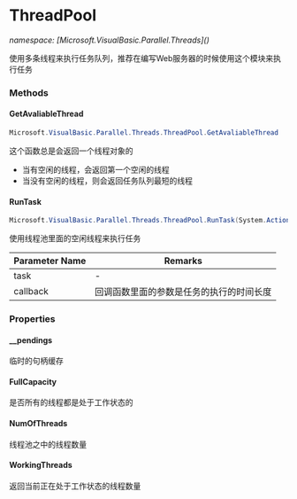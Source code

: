 ﻿# ThreadPool
_namespace: [Microsoft.VisualBasic.Parallel.Threads](<a href="#" onClick="load('/docs/Microsoft.VisualBasic.Parallel.Threads/index.md')"></a>)_

使用多条线程来执行任务队列，推荐在编写Web服务器的时候使用这个模块来执行任务



### Methods

#### GetAvaliableThread
```csharp
Microsoft.VisualBasic.Parallel.Threads.ThreadPool.GetAvaliableThread
```
这个函数总是会返回一个线程对象的
 
 + 当有空闲的线程，会返回第一个空闲的线程
 + 当没有空闲的线程，则会返回任务队列最短的线程

#### RunTask
```csharp
Microsoft.VisualBasic.Parallel.Threads.ThreadPool.RunTask(System.Action,System.Action{System.Int64})
```
使用线程池里面的空闲线程来执行任务

|Parameter Name|Remarks|
|--------------|-------|
|task|-|
|callback|回调函数里面的参数是任务的执行的时间长度|



### Properties

#### __pendings
临时的句柄缓存
#### FullCapacity
是否所有的线程都是处于工作状态的
#### NumOfThreads
线程池之中的线程数量
#### WorkingThreads
返回当前正在处于工作状态的线程数量
